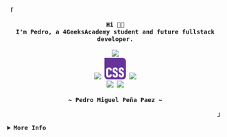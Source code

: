 <p align="left"><strong><samp>「</samp></strong></p>
  <p align="center">
    <samp>
      <b>
        Hi 👋🏼
      <br>
        I'm Pedro, a 4GeeksAcademy student and future fullstack developer.
      </b>
      <br>
      <br>
        <image src="https://readme-typing-svg.herokuapp.com?font=Permanent+Marker&size=20&color=d6b4c5&center=true&width=410&height=45&lines=The+code+makes+me+free.">
      <br>
        <img width="50px" src="https://raw.githubusercontent.com/ryanoasis/nerd-fonts/master/src/svgs/html.svg"  >
        <img width="50px" src="https://raw.githubusercontent.com/ryanoasis/nerd-fonts/master/src/svgs/css.svg" > 
        <img width="50px" src="https://raw.githubusercontent.com/ryanoasis/nerd-fonts/master/src/svgs/javascript.svg" >
      <br>
        <img width="50px" src="https://user-images.githubusercontent.com/113611848/199990361-745c04f7-c75e-4608-8edc-7a314f35f918.svg" >
        <img width="50px" src="https://user-images.githubusercontent.com/113611848/199992389-22c76924-3174-47a9-8aa5-cbb87c228b97.svg" >
      <br>    
      <br>
      <b>
        ~ Pedro Miguel Peña Paez ~
      </b>
    </samp>
  </p>
<p align="right"><strong><samp>」</samp></strong></p>

<details>
<summary><samp><b>More Info</b></samp></summary>

<h2></h2><br>

<!-- Contact Me -->
<p align="center">
  <samp>
    [<a href="https://www.linkedin.com/in/pedrompena/">linkedin</a>]
    [<a href="mailto:pedrompena07@gmail.com">e-mail</a>]
  </samp>
</p>
